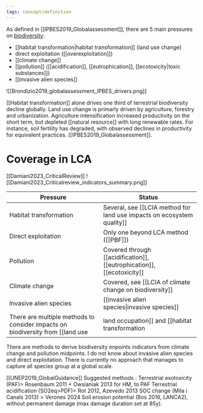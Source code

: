 ```yaml
---
tags: concept/definition
---
```

As defined in [[IPBES2019_Globalassessment]], there are 5 main pressures on [biodiversity]():
- [[habitat transformation|habitat transformation]] (land use change)
- direct exploitation ([[overexploitation]])
- [[climate change]]
- [[pollution]] ([[acidification]], [[eutrophication]], [[ecotoxicity|toxic substances]])
- [[invasive alien species]]

![[Brondizio2019_globalassessment_IPBES_drivers.png]]

[[Habitat transformation]] alone drives one third of terrestrial biodiversity decline globally. Land use change is primarly driven by agriculture, forestry and urbanization. Agriculture intensification increased productivity on the short term, but depleted [[natural resource]] with long renewable rates. For instance, soil fertility has degraded, with observed declines in productivity for equivalent practices. [[IPBES2019_Globalassessment]].

# Coverage in LCA
[[Damiani2023_CriticalReview]]
![[Damiani2023_Criticalreview_indicators_summary.png]]

| Pressure               | Status                                                                 |
| ---------------------- | ---------------------------------------------------------------------- |
| Habitat transformation | Several, see [[LCIA method for land use impacts on ecosystem quality]]                      |
| Direct exploitation    | Only one beyond LCA method ([[PBF]])                                   |
| Pollution              | Covered through [[acidification]], [[eutrophication]], [[ecotoxicity]] |
| Climate change         | Covered, see [[LCIA of climate change on biodiversity]]                |
| Invasive alien species | [[invasive alien species\|invasive species]]                           |
There are multiple methods to consider impacts on biodiversity from [[land use|land occupation]] and [[habitat transformation|habitat transformation]].
There are methods to derive biodiversity enpoints indicators from climate change and pollution midpoints.
I do not know about invasive alien species and direct exploitation.
There is currently no approach that manages to capture all species group at a global scale.

[[UNEP2019_GlobalGuidance]]
Suggested methods :
Terrestrial exotoxicity (PAF)> Rosenbaum 2011 + Owsianiak 2013 for HM, to PAF
Terrestrial acidification (SO2eq>PDF)> Rot 2012, Azevedo 2013
SOC change (Mila i Canals 2013) > Verones 2024
Soil erosion potential (Bos 2016, LANCA2), without permanent damage (max damage duration set at 85y).